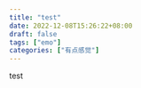 ```yaml
---
title: "test"
date: 2022-12-08T15:26:22+08:00
draft: false
tags: ["emo"]
categories: ["有点感觉"]
---
```

test